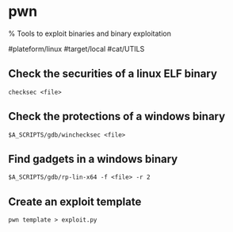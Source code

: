 # pwn

% Tools to exploit binaries and binary exploitation

#plateform/linux #target/local #cat/UTILS

## Check the securities of a linux ELF binary
```
checksec <file>
```

## Check the protections of a windows binary
```
$A_SCRIPTS/gdb/winchecksec <file>
```

## Find gadgets in a windows binary
```
$A_SCRIPTS/gdb/rp-lin-x64 -f <file> -r 2
```

## Create an exploit template
```
pwn template > exploit.py
```